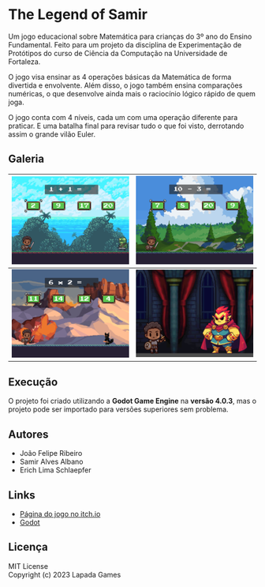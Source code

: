 # The Legend of Samir

Um jogo educacional sobre Matemática para crianças do 3º ano do Ensino Fundamental. Feito para um projeto da disciplina de Experimentação de Protótipos do curso de Ciência da Computação na Universidade de Fortaleza.

O jogo visa ensinar as 4 operações básicas da Matemática de forma divertida e envolvente. Além disso, o jogo também ensina comparações numéricas, o que desenvolve ainda mais o raciocínio lógico rápido de quem joga.

O jogo conta com 4 níveis, cada um com uma operação diferente para praticar. E uma batalha final para revisar tudo o que foi visto, derrotando assim o grande vilão Euler.

## Galeria

|![Alt text](2023-11-10_22-39.png)|![Alt text](2023-11-10_22-40.png)|
|------|-------|
|![Alt text](2023-11-10_22-41.png)|![Alt text](2023-11-10_22-44-1.png)|






## Execução

O projeto foi criado utilizando a **Godot Game Engine** na **versão 4.0.3**, mas o projeto pode ser importado para versões superiores sem problema.

## Autores
- João Felipe Ribeiro
- Samir Alves Albano
- Erich Lima Schlaepfer

## Links
- [Página do jogo no itch.io](https://lapadagames.itch.io/the-legend-of-samir)
- [Godot](https://godotengine.org/)

## Licença

MIT License  
Copyright (c) 2023 Lapada Games
